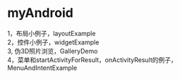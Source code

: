 myAndroid
====
1，布局小例子，layoutExample  
2，控件小例子，widgetExample  
3, 伪3D照片浏览，GalleryDemo  
4，菜单和startActivityForResult，onActivityResult的例子，MenuAndIntentExample  


